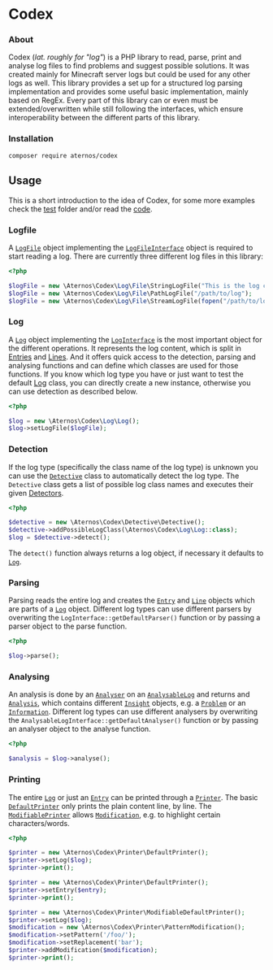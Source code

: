 # Codex

### About

Codex (*lat. roughly for "log"*) is a PHP library to read, parse, print and analyse log files to find problems and suggest possible
solutions. It was created mainly for Minecraft server logs but could be used for any other logs as well. This library provides a set
up for a structured log parsing implementation and provides some useful basic implementation, mainly based on RegEx. Every part
of this library can or even must be extended/overwritten while still following the interfaces, which ensure interoperability between
the different parts of this library.

### Installation

```
composer require aternos/codex
```

## Usage

This is a short introduction to the idea of Codex, for some more examples check the [test](test) folder
and/or read the [code](src).

### Logfile

A [`LogFile`](src/Log/File/LogFile.php) object implementing the [`LogFileInterface`](src/Log/File/LogFileInterface.php) object is required
to start reading a log. There are currently three different log files in this library:

```php
<?php

$logFile = new \Aternos\Codex\Log\File\StringLogFile("This is the log content");
$logFile = new \Aternos\Codex\Log\File\PathLogFile("/path/to/log");
$logFile = new \Aternos\Codex\Log\File\StreamLogFile(fopen("/path/to/log", "r"));
```

### Log

A [`Log`](src/Log/Log.php) object implementing the [`LogInterface`](src/Log/LogInterface.php) is the most important object
for the different operations. It represents the log content, which is split in [Entries](src/Log/Entry.php) and [Lines](src/Log/Line.php).
And it offers quick access to the detection, parsing and analysing functions and can define which classes are used
for those functions. If you know which log type you have or just want to test the default [Log](src/Log/Log.php) class, you can
directly create a new instance, otherwise you can use detection as described below.

```php
<?php

$log = new \Aternos\Codex\Log\Log();
$log->setLogFile($logFile);
```

### Detection

If the log type (specifically the class name of the log type) is unknown you can use the [`Detective`](src/Detective/Detective.php) class
to automatically detect the log type. The `Detective` class gets a list of possible log class names and executes
their given [Detectors](src/Detective/Detector.php).

```php
<?php

$detective = new \Aternos\Codex\Detective\Detective();
$detective->addPossibleLogClass(\Aternos\Codex\Log\Log::class);
$log = $detective->detect();
```

The `detect()` function always returns a log object, if necessary it defaults to [`Log`](src/Log/Log.php).

### Parsing

Parsing reads the entire log and creates the [`Entry`](src/Log/Entry.php) and [`Line`](src/Log/Line.php) objects which
are parts of a [`Log`](src/Log/Log.php) object. Different log types can use different parsers by overwriting the 
`LogInterface::getDefaultParser()` function or by passing a parser object to the parse function.

```php
<?php

$log->parse();
```

### Analysing

An analysis is done by an [`Analyser`](src/Analyser/Analyser.php) on an [`AnalysableLog`](src/Log/AnalysableLog.php) and returns
and [`Analysis`](src/Analysis/Analysis.php), which contains different [`Insight`](src/Analysis/Insight.php) objects, e.g. a [`Problem`](src/Analysis/Problem.php)
or an [`Information`](src/Analysis/Information.php). Different log types can use different analysers by overwriting
the `AnalysableLogInterface::getDefaultAnalyser()` function or by passing an analyser object to the analyse function.

```php
<?php

$analysis = $log->analyse();
```

### Printing

The entire [`Log`](src/Log/Log.php) or just an [`Entry`](src/Log/Entry.php) can be printed through a [`Printer`](src/Printer/Printer.php). The basic
[`DefaultPrinter`](src/Printer/DefaultPrinter.php) only prints the plain content line, by line. The [`ModifiablePrinter`](src/Printer/ModifiablePrinter.php)
allows [`Modification`](src/Printer/Modification.php), e.g. to highlight certain characters/words.

```php
<?php

$printer = new \Aternos\Codex\Printer\DefaultPrinter();
$printer->setLog($log);
$printer->print();

$printer = new \Aternos\Codex\Printer\DefaultPrinter();
$printer->setEntry($entry);
$printer->print();

$printer = new \Aternos\Codex\Printer\ModifiableDefaultPrinter();
$printer->setLog($log);
$modification = new \Aternos\Codex\Printer\PatternModification();
$modification->setPattern('/foo/');
$modification->setReplacement('bar');
$printer->addModification($modification);
$printer->print();
```